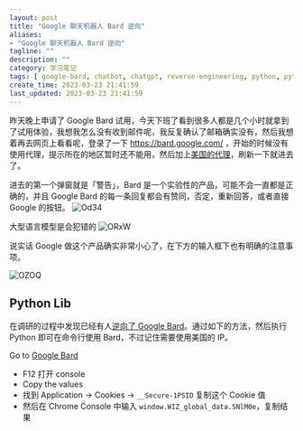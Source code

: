 ```yaml
---
layout: post
title: "Google 聊天机器人 Bard 逆向"
aliases:
- "Google 聊天机器人 Bard 逆向"
tagline: ""
description: ""
category: 学习笔记
tags: [ google-bard, chatbot, chatgpt, reverse-engineering, python, python-lib ]
create_time: 2023-03-23 21:41:59
last_updated: 2023-03-23 21:41:59
---
```


昨天晚上申请了 Google Bard 试用，今天下班了看到很多人都是几个小时就拿到了试用体验，我想我怎么没有收到邮件呢，我反复确认了邮箱确实没有，然后我想着再去网页上看看呢，登录了一下 <https://bard.google.com/> ，开始的时候没有使用代理，提示所在的地区暂时还不能用，然后加上[美国的代理](https://board.gtk.pw)，刷新一下就进去了。

进去的第一个弹窗就是「警告」，Bard 是一个实验性的产品，可能不会一直都是正确的，并且 Google Bard 的每一条回复都会有赞同，否定，重新回答，或者直接 Google 的按钮。
![Od34](https://photo.einverne.info/images/2023/03/23/Od34.png)

大型语言模型是会犯错的
![ORxW](https://photo.einverne.info/images/2023/03/23/ORxW.png)

说实话 Google 做这个产品确实非常小心了，在下方的输入框下也有明确的注意事项。

![OZOQ](https://photo.einverne.info/images/2023/03/23/OZOQ.png)


## Python Lib
在调研的过程中发现已经有人[逆向了 Google Bard](https://github.com/acheong08/Bard)。通过如下的方法，然后执行 Python 即可在命令行使用 Bard，不过记住需要使用美国的 IP。

Go to [Google Bard](https://bard.google.com/)

- F12 打开 console
- Copy the values
- 找到 Application → Cookies → `__Secure-1PSID` 复制这个 Cookie 值
- 然后在 Chrome Console 中输入 `window.WIZ_global_data.SNlM0e`，复制结果

